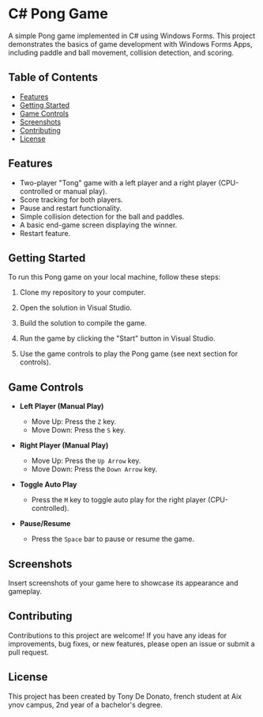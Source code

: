 # C# Pong Game

A simple Pong game implemented in C# using Windows Forms. This project demonstrates the basics of game development with Windows Forms Apps, including paddle and ball movement, collision detection, and scoring.

## Table of Contents
- [Features](#features)
- [Getting Started](#getting-started)
- [Game Controls](#game-controls)
- [Screenshots](#screenshots)
- [Contributing](#contributing)
- [License](#license)

## Features

- Two-player "Tong" game with a left player and a right player (CPU-controlled or manual play).
- Score tracking for both players.
- Pause and restart functionality.
- Simple collision detection for the ball and paddles.
- A basic end-game screen displaying the winner.
- Restart feature.

## Getting Started

To run this Pong game on your local machine, follow these steps:

1. Clone my repository to your computer.

2. Open the solution in Visual Studio.

3. Build the solution to compile the game.

4. Run the game by clicking the "Start" button in Visual Studio.

5. Use the game controls to play the Pong game (see next section for controls).

## Game Controls

- **Left Player (Manual Play)**
  - Move Up: Press the `Z` key.
  - Move Down: Press the `S` key.

- **Right Player (Manual Play)**
  - Move Up: Press the `Up Arrow` key.
  - Move Down: Press the `Down Arrow` key.

- **Toggle Auto Play**
  - Press the `M` key to toggle auto play for the right player (CPU-controlled).

- **Pause/Resume**
  - Press the `Space` bar to pause or resume the game.

## Screenshots

Insert screenshots of your game here to showcase its appearance and gameplay.

## Contributing

Contributions to this project are welcome! If you have any ideas for improvements, bug fixes, or new features, please open an issue or submit a pull request.

## License

This project has been created by Tony De Donato, french student at Aix ynov campus, 2nd year of a bachelor's degree.
